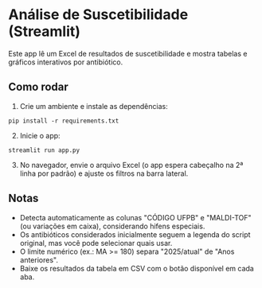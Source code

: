 # Análise de Suscetibilidade (Streamlit)

Este app lê um Excel de resultados de suscetibilidade e mostra tabelas e gráficos interativos por antibiótico.

## Como rodar

1. Crie um ambiente e instale as dependências:
```
pip install -r requirements.txt
```

2. Inicie o app:
```
streamlit run app.py
```

3. No navegador, envie o arquivo Excel (o app espera cabeçalho na 2ª linha por padrão) e ajuste os filtros na barra lateral.

## Notas
- Detecta automaticamente as colunas "CÓDIGO UFPB" e "MALDI-TOF" (ou variações em caixa), considerando hifens especiais.
- Os antibióticos considerados inicialmente seguem a legenda do script original, mas você pode selecionar quais usar.
- O limite numérico (ex.: MA >= 180) separa "2025/atual" de "Anos anteriores".
- Baixe os resultados da tabela em CSV com o botão disponível em cada aba.
